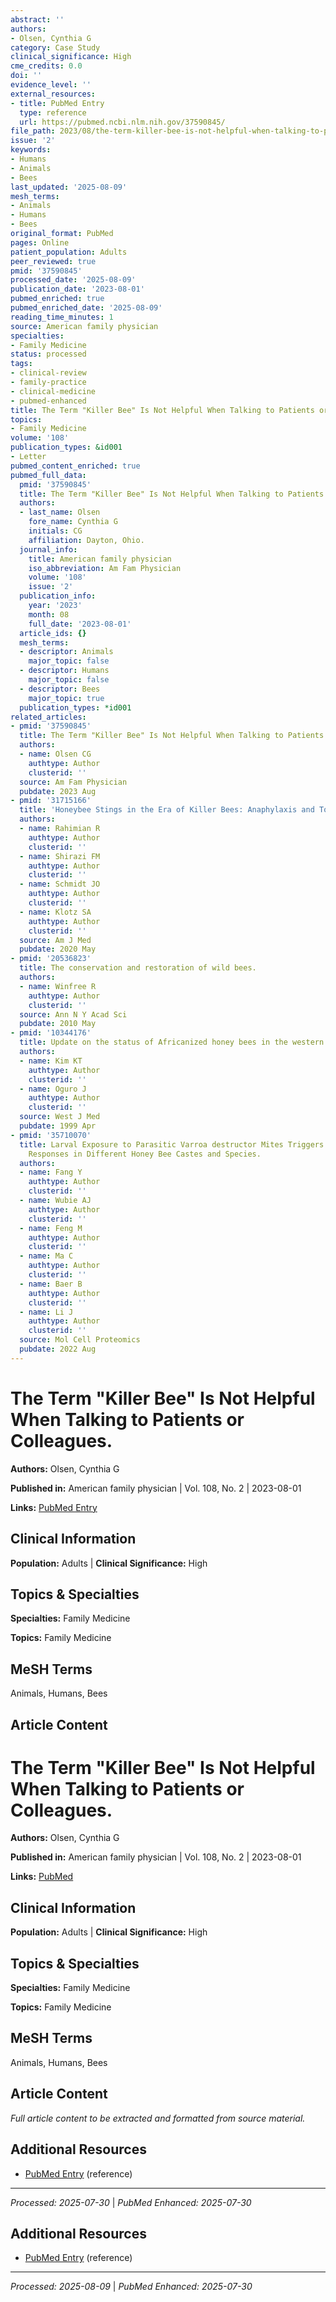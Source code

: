 ```yaml
---
abstract: ''
authors:
- Olsen, Cynthia G
category: Case Study
clinical_significance: High
cme_credits: 0.0
doi: ''
evidence_level: ''
external_resources:
- title: PubMed Entry
  type: reference
  url: https://pubmed.ncbi.nlm.nih.gov/37590845/
file_path: 2023/08/the-term-killer-bee-is-not-helpful-when-talking-to-patients.md
issue: '2'
keywords:
- Humans
- Animals
- Bees
last_updated: '2025-08-09'
mesh_terms:
- Animals
- Humans
- Bees
original_format: PubMed
pages: Online
patient_population: Adults
peer_reviewed: true
pmid: '37590845'
processed_date: '2025-08-09'
publication_date: '2023-08-01'
pubmed_enriched: true
pubmed_enriched_date: '2025-08-09'
reading_time_minutes: 1
source: American family physician
specialties:
- Family Medicine
status: processed
tags:
- clinical-review
- family-practice
- clinical-medicine
- pubmed-enhanced
title: The Term "Killer Bee" Is Not Helpful When Talking to Patients or Colleagues.
topics:
- Family Medicine
volume: '108'
publication_types: &id001
- Letter
pubmed_content_enriched: true
pubmed_full_data:
  pmid: '37590845'
  title: The Term "Killer Bee" Is Not Helpful When Talking to Patients or Colleagues.
  authors:
  - last_name: Olsen
    fore_name: Cynthia G
    initials: CG
    affiliation: Dayton, Ohio.
  journal_info:
    title: American family physician
    iso_abbreviation: Am Fam Physician
    volume: '108'
    issue: '2'
  publication_info:
    year: '2023'
    month: 08
    full_date: '2023-08-01'
  article_ids: {}
  mesh_terms:
  - descriptor: Animals
    major_topic: false
  - descriptor: Humans
    major_topic: false
  - descriptor: Bees
    major_topic: true
  publication_types: *id001
related_articles:
- pmid: '37590845'
  title: The Term "Killer Bee" Is Not Helpful When Talking to Patients or Colleagues.
  authors:
  - name: Olsen CG
    authtype: Author
    clusterid: ''
  source: Am Fam Physician
  pubdate: 2023 Aug
- pmid: '31715166'
  title: 'Honeybee Stings in the Era of Killer Bees: Anaphylaxis and Toxic Envenomation.'
  authors:
  - name: Rahimian R
    authtype: Author
    clusterid: ''
  - name: Shirazi FM
    authtype: Author
    clusterid: ''
  - name: Schmidt JO
    authtype: Author
    clusterid: ''
  - name: Klotz SA
    authtype: Author
    clusterid: ''
  source: Am J Med
  pubdate: 2020 May
- pmid: '20536823'
  title: The conservation and restoration of wild bees.
  authors:
  - name: Winfree R
    authtype: Author
    clusterid: ''
  source: Ann N Y Acad Sci
  pubdate: 2010 May
- pmid: '10344176'
  title: Update on the status of Africanized honey bees in the western states.
  authors:
  - name: Kim KT
    authtype: Author
    clusterid: ''
  - name: Oguro J
    authtype: Author
    clusterid: ''
  source: West J Med
  pubdate: 1999 Apr
- pmid: '35710070'
  title: Larval Exposure to Parasitic Varroa destructor Mites Triggers Specific Immune
    Responses in Different Honey Bee Castes and Species.
  authors:
  - name: Fang Y
    authtype: Author
    clusterid: ''
  - name: Wubie AJ
    authtype: Author
    clusterid: ''
  - name: Feng M
    authtype: Author
    clusterid: ''
  - name: Ma C
    authtype: Author
    clusterid: ''
  - name: Baer B
    authtype: Author
    clusterid: ''
  - name: Li J
    authtype: Author
    clusterid: ''
  source: Mol Cell Proteomics
  pubdate: 2022 Aug
---
```


# The Term "Killer Bee" Is Not Helpful When Talking to Patients or Colleagues.

**Authors:** Olsen, Cynthia G

**Published in:** American family physician | Vol. 108, No. 2 | 2023-08-01

**Links:** [PubMed Entry](https://pubmed.ncbi.nlm.nih.gov/37590845/)

## Clinical Information

**Population:** Adults | **Clinical Significance:** High

## Topics & Specialties

**Specialties:** Family Medicine

**Topics:** Family Medicine

## MeSH Terms

Animals, Humans, Bees

## Article Content

# The Term "Killer Bee" Is Not Helpful When Talking to Patients or Colleagues.

**Authors:** Olsen, Cynthia G

**Published in:** American family physician | Vol. 108, No. 2 | 2023-08-01

**Links:** [PubMed](https://pubmed.ncbi.nlm.nih.gov/37590845/)

## Clinical Information

**Population:** Adults | **Clinical Significance:** High

## Topics & Specialties

**Specialties:** Family Medicine

**Topics:** Family Medicine

## MeSH Terms

Animals, Humans, Bees

## Article Content

*Full article content to be extracted and formatted from source material.*

## Additional Resources

- [PubMed Entry](https://pubmed.ncbi.nlm.nih.gov/37590845/) (reference)

---

*Processed: 2025-07-30* | *PubMed Enhanced: 2025-07-30*

## Additional Resources

- [PubMed Entry](https://pubmed.ncbi.nlm.nih.gov/37590845/) (reference)

---

*Processed: 2025-08-09* | *PubMed Enhanced: 2025-07-30*
